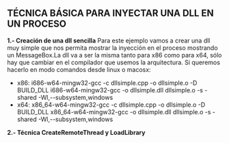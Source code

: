 ## **TÉCNICA BÁSICA PARA INYECTAR UNA DLL EN UN PROCESO**

**1.- Creación de una dll sencilla**
Para este ejemplo vamos a crear una dll muy simple que nos permita mostrar la inyección en el proceso mostrando un MessageBox.La dll va a ser la misma tanto para x86 como para x64, sólo hay que cambiar en el compilador que usemos la arquitectura. Si queremos hacerlo en modo comandos desde linux o macosx:
  - x86: 
  i686-w64-mingw32-gcc -c dllsimple.cpp -o dllsimple.o -D BUILD_DLL
  i686-w64-mingw32-gcc -o dllsimple.dll dllsimple.o -s -shared -Wl,--subsystem,windows
  - x64:
  x86_64-w64-mingw32-gcc -c dllsimple.cpp -o dllsimple.o -D BUILD_DLL
  x86_64-w64-mingw32-gcc -o dllsimple.dll dllsimple.o -s -shared -Wl,--subsystem,windows
  
**2.- Técnica CreateRemoteThread y LoadLibrary**

